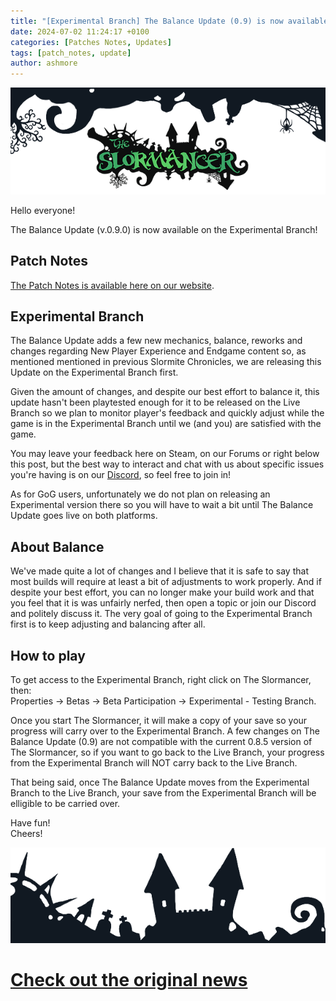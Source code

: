 ```yaml
---
title: "[Experimental Branch] The Balance Update (0.9) is now available"
date: 2024-07-02 11:24:17 +0100
categories: [Patches Notes, Updates]
tags: [patch_notes, update]
author: ashmore
---
```

![](/assets/patch_notes/b237ebd5a6908d81335d0fc43b1f5fc5ef16552c)  
  
Hello everyone!  
  
The Balance Update (v.0.9.0) is now available on the Experimental Branch!  
  

Patch Notes
-----------

  
[The Patch Notes is available here on our website](https://www.slormitestudios.com/patch_0_9_0.php).  
  

Experimental Branch
-------------------

  
The Balance Update adds a few new mechanics, balance, reworks and changes regarding New Player Experience and Endgame content so, as mentioned mentioned in previous Slormite Chronicles, we are releasing this Update on the Experimental Branch first.  
  
Given the amount of changes, and despite our best effort to balance it, this update hasn't been playtested enough for it to be released on the Live Branch so we plan to monitor player's feedback and quickly adjust while the game is in the Experimental Branch until we (and you) are satisfied with the game.  
  
You may leave your feedback here on Steam, on our Forums or right below this post, but the best way to interact and chat with us about specific issues you're having is on our [Discord](https://discord.com/invite/tkYxSuB), so feel free to join in!  
  
As for GoG users, unfortunately we do not plan on releasing an Experimental version there so you will have to wait a bit until The Balance Update goes live on both platforms.  
  

About Balance
-------------

  
We've made quite a lot of changes and I believe that it is safe to say that most builds will require at least a bit of adjustments to work properly. And if despite your best effort, you can no longer make your build work and that you feel that it is was unfairly nerfed, then open a topic or join our Discord and politely discuss it. The very goal of going to the Experimental Branch first is to keep adjusting and balancing after all.  
  

How to play
-----------

  
To get access to the Experimental Branch, right click on The Slormancer, then:  
Properties -> Betas -> Beta Participation -> Experimental - Testing Branch.  
  
Once you start The Slormancer, it will make a copy of your save so your progress will carry over to the Experimental Branch. A few changes on The Balance Update (0.9) are not compatible with the current 0.8.5 version of The Slormancer, so if you want to go back to the Live Branch, your progress from the Experimental Branch will NOT carry back to the Live Branch.   
  
That being said, once The Balance Update moves from the Experimental Branch to the Live Branch, your save from the Experimental Branch will be elligible to be carried over.  
  
Have fun!  
Cheers!  
  
![](/assets/patch_notes/5294cb6e23b9b56386e991bcec197ea8732a9324)

# <a href="https://steamstore-a.akamaihd.net/news/externalpost/steam_community_announcements/5842939267327195754" target="_blank">Check out the original news</a>